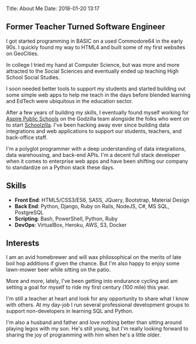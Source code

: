 Title: About Me
Date: 2018-01-20 13:17

## Former Teacher Turned Software Engineer

I got started programming in BASIC on a used Commodore64 in the early 90s. I
quickly found my way to HTML4 and built some of my first websites on GeoCities.

In college I tried my hand at Computer Science, but was more and more
attracted to the Social Sciences and eventually ended up teaching High
School Social Studies. 

I soon needed better tools to support my students and started building out some
simple web apps to help me teach in the days before blended learning and EdTech 
were ubiquitous in the education sector. 

After a few years of building my skills, I eventually found myself working for [Aspire
Public Schools](http://aspirepublicschools.org) on the Godzilla team alongside the folks
who went on to start [Schoolzilla](http://schoolzilla.com). I've been hacking away ever 
since building data integrations and web applications to support our students, teachers, 
and back-office staff.

I'm a polyglot programmer with a deep understanding of data integrations, data warehousing,
and back-end APIs. I'm a decent full stack developer when it comes to enterprise web apps
and have been shifting our company to standardize on a Python stack these days.

## Skills

- **Front End**: HTML5/CSS3/ES6, SASS, JQuery, Bootstrap, Material Design
- **Back End**: Python, Django, Ruby on Rails, NodeJS, C#, MS SQL, PostgreSQL
- **Scripting**: Bash, PowerShell, Python, Ruby
- **DevOps**: VirtualBox, Heroku, AWS, S3, Docker

## Interests

I am an avid homebrewer and will wax philosophical on the merits of late boil 
hop additions if given the chance. But I'm also happy to enjoy some lawn-mower
beer while sitting on the patio.

More and more, lately, I've been getting into endurance cycling and am setting a
goal for myself to ride my first century (100 mile) this year.

I'm still a teacher at heart and look for any opportunity to share what I
know with others. At my day-job I run several professional development groups
to support non-developers in learning SQL and Python.

I'm also a husband and father and love nothing better than sitting around playing
legos with my son. He's still young, but I'm really looking forward to sharing the
joy of programming with him when he's a little older.  

